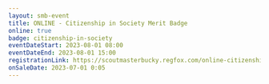 ```yaml
---
layout: smb-event
title: ONLINE - Citizenship in Society Merit Badge
online: true
badge: citizenship-in-society
eventDateStart: 2023-08-01 08:00
eventDateEnd: 2023-08-01 15:00
registrationLink: https://scoutmasterbucky.regfox.com/online-citizenship-in-society-merit-badge---2023-08-01
onSaleDate: 2023-07-01 0:05
---
```


